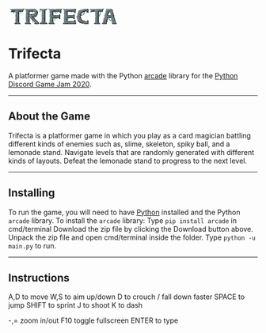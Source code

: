![Trifecta](resources/title.png)

# Trifecta

A platformer game made with the Python [arcade](https://github.com/pvcraven/arcade) library for the [Python Discord Game Jam 2020](https://github.com/python-discord/game-jam-2020).


-------------------------------
About the Game
-------------------------------

Trifecta is a platformer game in which you play as a card magician battling different kinds of enemies such as, slime, skeleton, spiky ball, and a lemonade stand. Navigate levels that are randomly generated with different kinds of layouts. Defeat the lemonade stand to progress to the next level.

-------------------------------
Installing
-------------------------------

To run the game, you will need to have [Python](https://www.python.org/downloads/) installed and the Python `arcade` library.
To install the `arcade` library:
Type `pip install arcade` in cmd/terminal
Download the zip file by clicking the Download button above. Unpack the zip file and open cmd/terminal inside the folder.
Type `python -u main.py` to run.

-------------------------------
Instructions
-------------------------------

A,D    to move
W,S    to aim up/down
D      to crouch / fall down faster
SPACE  to jump
SHIFT  to sprint
J      to shoot
K      to dash

-,=    zoom in/out
F10    toggle fullscreen
ENTER  to type
